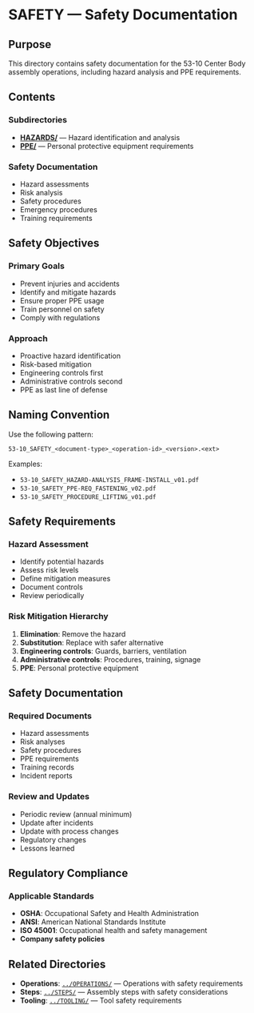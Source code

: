 # SAFETY — Safety Documentation

## Purpose

This directory contains safety documentation for the 53-10 Center Body assembly operations, including hazard analysis and PPE requirements.

## Contents

### Subdirectories
- **[HAZARDS/](HAZARDS/)** — Hazard identification and analysis
- **[PPE/](PPE/)** — Personal protective equipment requirements

### Safety Documentation
- Hazard assessments
- Risk analysis
- Safety procedures
- Emergency procedures
- Training requirements

## Safety Objectives

### Primary Goals
- Prevent injuries and accidents
- Identify and mitigate hazards
- Ensure proper PPE usage
- Train personnel on safety
- Comply with regulations

### Approach
- Proactive hazard identification
- Risk-based mitigation
- Engineering controls first
- Administrative controls second
- PPE as last line of defense

## Naming Convention

Use the following pattern:
```
53-10_SAFETY_<document-type>_<operation-id>_<version>.<ext>
```

Examples:
- `53-10_SAFETY_HAZARD-ANALYSIS_FRAME-INSTALL_v01.pdf`
- `53-10_SAFETY_PPE-REQ_FASTENING_v02.pdf`
- `53-10_SAFETY_PROCEDURE_LIFTING_v01.pdf`

## Safety Requirements

### Hazard Assessment
- Identify potential hazards
- Assess risk levels
- Define mitigation measures
- Document controls
- Review periodically

### Risk Mitigation Hierarchy
1. **Elimination**: Remove the hazard
2. **Substitution**: Replace with safer alternative
3. **Engineering controls**: Guards, barriers, ventilation
4. **Administrative controls**: Procedures, training, signage
5. **PPE**: Personal protective equipment

## Safety Documentation

### Required Documents
- Hazard assessments
- Risk analyses
- Safety procedures
- PPE requirements
- Training records
- Incident reports

### Review and Updates
- Periodic review (annual minimum)
- Update after incidents
- Update with process changes
- Regulatory changes
- Lessons learned

## Regulatory Compliance

### Applicable Standards
- **OSHA**: Occupational Safety and Health Administration
- **ANSI**: American National Standards Institute
- **ISO 45001**: Occupational health and safety management
- **Company safety policies**

## Related Directories

- **Operations**: [`../OPERATIONS/`](../OPERATIONS/) — Operations with safety requirements
- **Steps**: [`../STEPS/`](../STEPS/) — Assembly steps with safety considerations
- **Tooling**: [`../TOOLING/`](../TOOLING/) — Tool safety requirements
